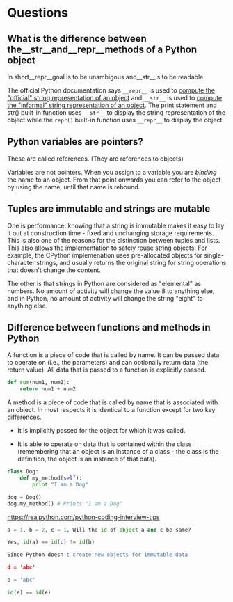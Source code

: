 # Questions

## What is the difference between the__str__and__repr__methods of a Python object

In short__repr__goal is to be unambigous and__str__is to be readable.

The official Python documentation says `__repr__` is used to [compute the "official" string representation of an object](http://docs.python.org/reference/datamodel.html#object.__repr__) and `__str__` is used to [compute the "informal" string representation of an object](http://docs.python.org/reference/datamodel.html#object.__str__). The print statement and str() built-in function uses `__str__` to display the string representation of the object while the `repr()` built-in function uses `__repr__` to display the object.

## Python variables are pointers?

These are called references. (They are references to objects)

Variables are not pointers. When you assign to a variable you are *binding* the name to an object. From that point onwards you can refer to the object by using the name, until that name is rebound.

## Tuples are immutable and strings are mutable

One is performance: knowing that a string is immutable makes it easy to lay it out at construction time - fixed and unchanging storage requirements. This is also one of the reasons for the distinction between tuples and lists. This also allows the implementation to safely reuse string objects. For example, the CPython implemenation uses pre-allocated objects for single-character strings, and usually returns the original string for string operations that doesn't change the content.

The other is that strings in Python are considered as "elemental" as numbers. No amount of activity will change the value 8 to anything else, and in Python, no amount of activity will change the string "eight" to anything else.

## Difference between functions and methods in Python

A function is a piece of code that is called by name. It can be passed data to operate on (i.e., the parameters) and can optionally return data (the return value). All data that is passed to a function is explicitly passed.

```python
def sum(num1, num2):
    return num1 + num2
```

A method is a piece of code that is called by name that is associated with an object. In most respects it is identical to a function except for two key differences.

- It is implicitly passed for the object for which it was called.

- It is able to operate on data that is contained within the class (remembering that an object is an instance of a class - the class is the definition, the object is an instance of that data).

```python
class Dog:
    def my_method(self):
        print "I am a Dog"

dog = Dog()
dog.my_method() # Prints "I am a Dog"
```

<https://realpython.com/python-coding-interview-tips>

```python
a = 1, b = 2, c = 1, Will the id of object a and c be same?

Yes, id(a) == id(c) != id(b)

Since Python doesn't create new objects for immutable data

d = 'abc'

e = 'abc'

id(e) == id(e)
```

